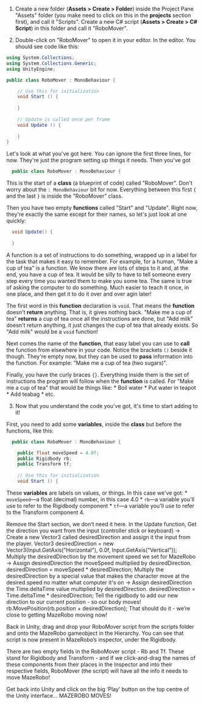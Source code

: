1. Create a new folder (**Assets > Create > Folder**) inside the Project Pane "Assets" folder (you make need to click on this in the **projects** section first), and call it "Scripts".
Create a new C# script (**Assets > Create >  C# Script**) in this folder and call it "RoboMover".

2. Double-click on "RoboMover" to open it in your editor. In the editor. You should see code like this:
	
  ```cs
  using System.Collections;
  using System.Collections.Generic;
  using UnityEngine;
  
  public class RoboMover : MonoBehaviour {

	  // Use this for initialization
	  void Start () {
		
	  }
	
	  // Update is called once per frame
	  void Update () {
		
	  }
  }
  ```
  Let's look at what you've got here. You can ignore the first three lines, for now. They're just the program setting up things it needs. Then you've got 
  
  ```cs
    public class RoboMover : MonoBehaviour {
  ```

  This is the start of a **class** (a blueprint of code) called "RoboMover". Don't worry about the `: MonoBehaviour` bit for now. Everything between this first `{` and the last `}` is inside the "RoboMover" class.

  Then you have two empty **functions** called "Start" and "Update". Right now, they're exactly the same except for their names, so let's just look at one quickly:
  
  ```cs
    void Update() {
    
    }
  ```

  A function is a set of instructions to do something, wrapped up in a label for the task that makes it easy to remember. For example, for a human, "Make a cup of tea" is a function. We know there are lots of steps to it and, at the end, you have a cup of tea. It would be silly to have to tell someone every step every time you wanted them to make you some tea. The same is true of asking the computer to do something. Much easier to teach it once, in one place, and then get it to do it over and over agin later!
  
  The first word in this **function** declaration is `void`. That means the **function** doesn't **return** anything. That is, it gives nothing back. "Make me a cup of tea" **returns** a cup of tea once all the instructions are done, but "Add milk" doesn't return anything, it just changes the cup of tea that already exists. So "Add milk" would be a `void` function!
  
  Next comes the name of the **function**, that easy label you can use to **call** the function from elsewhere in your code. Notice the brackets `()` beside it though. They're empty now, but they can be used to **pass** information into the function. For example: "Make me a cup of tea (two sugars)".
  
  Finally, you have the curly braces `{}`. Everything inside them is the set of instructions the program will follow when the **function** is called. For "Make me a cup of tea" that would be things like:
    * Boil water
    * Put water in teapot
    * Add teabag
    * etc.
    
3. Now that you understand the code you've got, it's time to start adding to it!

  First, you need to add some **variables**, inside the **class** but before the functions, like this:
  ```cs
    public class RoboMover : MonoBehaviour {

      public float moveSpeed = 4.0f;
      public Rigidbody rb;
      public Transform tf;
      
      // Use this for initialization
      void Start () {
  ```
  These **variables** are labels on values, or things. In this case we've got:
    * `moveSpeed`—a float (decimal) number, in this case 4.0
    * `rb`—a variable you'll use to refer to the Rigidbody component
    * `tf`—a variable you'll use to refer to the Transform component
4. 



Remove the Start section, we don’t need it here.
In the Update function,
Get the direction you want from the input (controller stick or keyboard) -> Create a new Vector3 called desiredDirection and assign it the input from the player.			Vector3 desiredDirection = new Vector3(Input.GetAxis("Horizontal"), 0.0f, Input.GetAxis("Vertical"));
Multiply the desiredDirection by the movement speed we set for MazeRobo -> Assign desiredDirection the moveSpeed multiplied by desiredDirection.				desiredDirection = moveSpeed * desiredDirection;
Multiply the desiredDirection by a special value that makes the character move at the desired speed no matter what computer it's on -> Assign desiredDirection the Time.deltaTime value multiplied by desiredDirection.					desiredDirection = Time.deltaTime * desiredDirection;
Tell the rigidbody to add our new direction to our current position - so our body moves! rb.MovePosition(rb.position + desiredDirection);
That should do it - we’re close to getting MazeRobo moving now!

Back in Unity, drag and drop your RoboMover script from the scripts folder and onto the MazeRobo gameobject in the Hierarchy. You can see that script is now present in MazeRobo’s inspector, under the Rigidbody.
 
There are two empty fields in the RoboMover script - Rb and Tf. These stand for Rigidbody and Transform - and if we click-and-drag the names of these components from their places in the Inspector and into their respective fields, RoboMover (the script) will have all the info it needs to move MazeRobo!

 
Get back into Unity and click on the big ‘Play’ button on the top centre of the Unity interface...
MAZEROBO MOVES!
